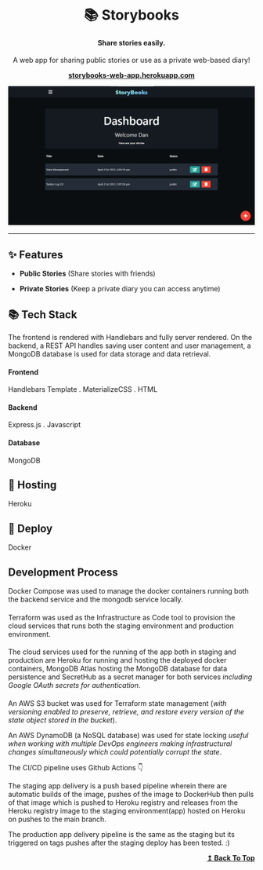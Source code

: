 <h1 id="header" align="center">📚 Storybooks</h1>

<h4 align="center">Share stories easily.</h4>

<p align="center">A web app for sharing public stories or use as a private web-based diary!</p>

**<p align="center"><a href="https://storybooks-web-app.herokuapp.com">storybooks-web-app.herokuapp.com</a></p>**

<p align="center"><img width alt="storybooks-img-preview" src="./public/images/storybooks-web-app-preview.png" width="480"></p>

---

## ✨ Features

- **Public Stories** (Share stories with friends)

- **Private Stories** (Keep a private diary you can access anytime)

## 📚 Tech Stack

The frontend is rendered with Handlebars and fully server rendered. On the backend, a REST API handles saving user content and user management, a MongoDB database is used for data storage and data retrieval.

#### Frontend

Handlebars Template . MaterializeCSS . HTML

#### Backend

Express.js . Javascript

#### Database

MongoDB

## 💫 Hosting

Heroku

## 🚀 Deploy

Docker

## Development Process

Docker Compose was used to manage the docker containers running both the backend service and the mongodb service locally.

####

Terraform was used as the Infrastructure as Code tool to provision the cloud services that runs both the staging environment and production environment.

####

The cloud services used for the running of the app both in staging and production are Heroku for running and hosting the deployed docker containers, MongoDB Atlas hosting the MongoDB database for data persistence and SecretHub as a secret manager for both services _including Google OAuth secrets for authentication_.

####

An AWS S3 bucket was used for Terraform state management (_with versioning enabled to preserve, retrieve, and restore every version of the state object stored in the bucket_).

An AWS DynamoDB (a NoSQL database) was used for state locking _useful when working with multiple DevOps engineers making infrastructural changes simultaneously which could potentially corrupt the state_.

The CI/CD pipeline uses Github Actions 👇

The staging app delivery is a push based pipeline wherein there are automatic builds of the image, pushes of the image to DockerHub then pulls of that image which is pushed to Heroku registry and releases from the Heroku registry image to the staging environment(app) hosted on Heroku on pushes to the main branch.

The production app delivery pipeline is the same as the staging but its triggered on tags pushes after the staging deploy has been tested. :)

<div align="right">
    <b><a href="#header">↥ Back To Top</a></b>
</div>
